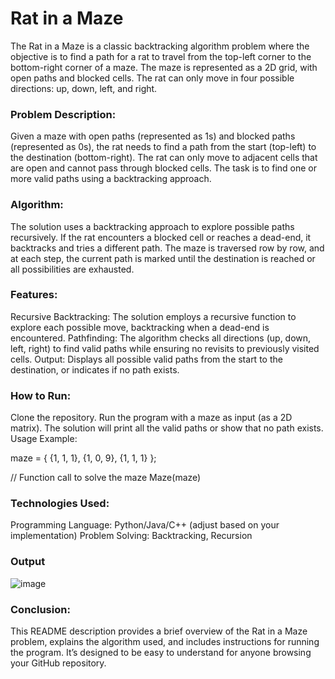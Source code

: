 # Rat in a Maze
The Rat in a Maze is a classic backtracking algorithm problem where the objective is to find a path for a rat to travel from the top-left corner to the bottom-right corner of a maze. The maze is represented as a 2D grid, with open paths and blocked cells. The rat can only move in four possible directions: up, down, left, and right.

### Problem Description:
Given a maze with open paths (represented as 1s) and blocked paths (represented as 0s), the rat needs to find a path from the start (top-left) to the destination (bottom-right). The rat can only move to adjacent cells that are open and cannot pass through blocked cells. The task is to find one or more valid paths using a backtracking approach.

### Algorithm:
The solution uses a backtracking approach to explore possible paths recursively.
If the rat encounters a blocked cell or reaches a dead-end, it backtracks and tries a different path.
The maze is traversed row by row, and at each step, the current path is marked until the destination is reached or all possibilities are exhausted.

### Features:
Recursive Backtracking: The solution employs a recursive function to explore each possible move, backtracking when a dead-end is encountered.
Pathfinding: The algorithm checks all directions (up, down, left, right) to find valid paths while ensuring no revisits to previously visited cells.
Output: Displays all possible valid paths from the start to the destination, or indicates if no path exists.

### How to Run:
Clone the repository.
Run the program with a maze as input (as a 2D matrix).
The solution will print all the valid paths or show that no path exists.
Usage Example:

maze = {
	 {1, 1, 1},
	 {1, 0, 9},
	 {1, 1, 1}
      };
        

// Function call to solve the maze
Maze(maze)
### Technologies Used:
Programming Language: Python/Java/C++ (adjust based on your implementation)
Problem Solving: Backtracking, Recursion

### Output 
![image](https://github.com/user-attachments/assets/8bf272ed-6dc4-4e45-a507-841610e275c0)


### Conclusion:
This README description provides a brief overview of the Rat in a Maze problem, explains the algorithm used, and includes instructions for running the program. It’s designed to be easy to understand for anyone browsing your GitHub repository.
